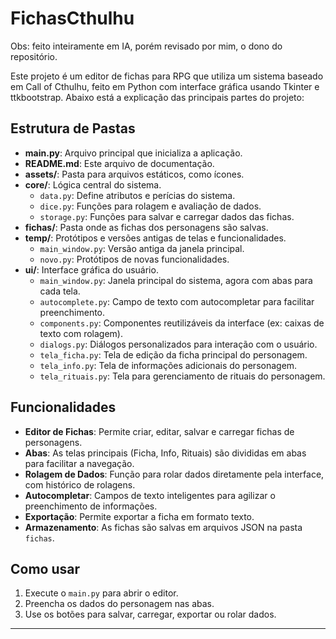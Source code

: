 # FichasCthulhu

Obs: feito inteiramente em IA, porém revisado por mim, o dono do repositório.

Este projeto é um editor de fichas para RPG que utiliza um sistema baseado em Call of Cthulhu, feito em Python com interface gráfica usando Tkinter e ttkbootstrap. Abaixo está a explicação das principais partes do projeto:

## Estrutura de Pastas

- **main.py**: Arquivo principal que inicializa a aplicação.
- **README.md**: Este arquivo de documentação.
- **assets/**: Pasta para arquivos estáticos, como ícones.
- **core/**: Lógica central do sistema.
  - `data.py`: Define atributos e perícias do sistema.
  - `dice.py`: Funções para rolagem e avaliação de dados.
  - `storage.py`: Funções para salvar e carregar dados das fichas.
- **fichas/**: Pasta onde as fichas dos personagens são salvas.
- **temp/**: Protótipos e versões antigas de telas e funcionalidades.
  - `main_window.py`: Versão antiga da janela principal.
  - `novo.py`: Protótipos de novas funcionalidades.
- **ui/**: Interface gráfica do usuário.
  - `main_window.py`: Janela principal do sistema, agora com abas para cada tela.
  - `autocomplete.py`: Campo de texto com autocompletar para facilitar preenchimento.
  - `components.py`: Componentes reutilizáveis da interface (ex: caixas de texto com rolagem).
  - `dialogs.py`: Diálogos personalizados para interação com o usuário.
  - `tela_ficha.py`: Tela de edição da ficha principal do personagem.
  - `tela_info.py`: Tela de informações adicionais do personagem.
  - `tela_rituais.py`: Tela para gerenciamento de rituais do personagem.

## Funcionalidades

- **Editor de Fichas**: Permite criar, editar, salvar e carregar fichas de personagens.
- **Abas**: As telas principais (Ficha, Info, Rituais) são divididas em abas para facilitar a navegação.
- **Rolagem de Dados**: Função para rolar dados diretamente pela interface, com histórico de rolagens.
- **Autocompletar**: Campos de texto inteligentes para agilizar o preenchimento de informações.
- **Exportação**: Permite exportar a ficha em formato texto.
- **Armazenamento**: As fichas são salvas em arquivos JSON na pasta `fichas`.

## Como usar

1. Execute o `main.py` para abrir o editor.
2. Preencha os dados do personagem nas abas.
3. Use os botões para salvar, carregar, exportar ou rolar dados.

---